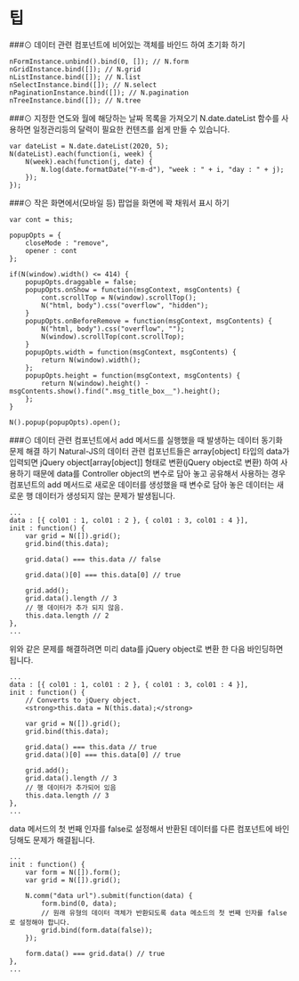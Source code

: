 팁
===

###⊙ 데이터 관련 컴포넌트에 비어있는 객체를 바인드 하여 초기화 하기
```
nFormInstance.unbind().bind(0, []); // N.form
nGridInstance.bind([]); // N.grid
nListInstance.bind([]); // N.list
nSelectInstance.bind([]); // N.select
nPaginationInstance.bind([]); // N.pagination
nTreeInstance.bind([]); // N.tree
```

###⊙ 지정한 연도와 월에 해당하는 날짜 목록을 가져오기
N.date.dateList 함수를 사용하면 일정관리등의 달력이 필요한 컨텐츠를 쉽게 만들 수 있습니다.
```
var dateList = N.date.dateList(2020, 5);
N(dateList).each(function(i, week) {
    N(week).each(function(j, date) {
        N.log(date.formatDate("Y-m-d"), "week : " + i, "day : " + j);
    });
});
```

###⊙ 작은 화면에서(모바일 등) 팝업을 화면에 꽉 채워서 표시 하기
```
var cont = this;

popupOpts = {
    closeMode : "remove",
    opener : cont
};

if(N(window).width() <= 414) {
    popupOpts.draggable = false;
    popupOpts.onShow = function(msgContext, msgContents) {
        cont.scrollTop = N(window).scrollTop();
        N("html, body").css("overflow", "hidden");
    }
    popupOpts.onBeforeRemove = function(msgContext, msgContents) {
        N("html, body").css("overflow", "");
        N(window).scrollTop(cont.scrollTop);
    }
    popupOpts.width = function(msgContext, msgContents) {
        return N(window).width();
    };
    popupOpts.height = function(msgContext, msgContents) {
        return N(window).height() - msgContents.show().find(".msg_title_box__").height();
    };
}

N().popup(popupOpts).open();
```

###⊙ 데이터 관련 컴포넌트에서 add 메서드를 실행했을 때 발생하는 데이터 동기화 문제 해결 하기
Natural-JS의 데이터 관련 컴포넌트들은 array[object] 타입의 data가 입력되면 jQuery object[array[object]] 형태로 변환(jQuery object로 변환) 하여 사용하기 때문에 data를 Controller object의 변수로 담아 놓고 공유해서 사용하는 경우 컴포넌트의 add 메서드로 새로운 데이터를 생성했을 때 변수로 담아 놓은 데이터는 새로운 행 데이터가 생성되지 않는 문제가 발생됩니다.

```
...
data : [{ col01 : 1, col01 : 2 }, { col01 : 3, col01 : 4 }],
init : function() {
    var grid = N([]).grid();
    grid.bind(this.data);

    grid.data() === this.data // false

    grid.data()[0] === this.data[0] // true

    grid.add();
    grid.data().length // 3
    // 행 데이터가 추가 되지 않음.
    this.data.length // 2
},
...
```
위와 같은 문제를 해결하려면 미리 data를 jQuery object로 변환 한 다음 바인딩하면 됩니다.

```
...
data : [{ col01 : 1, col01 : 2 }, { col01 : 3, col01 : 4 }],
init : function() {
    // Converts to jQuery object.
    <strong>this.data = N(this.data);</strong>

    var grid = N([]).grid();
    grid.bind(this.data);

    grid.data() === this.data // true
    grid.data()[0] === this.data[0] // true

    grid.add();
    grid.data().length // 3
    // 행 데이터가 추가되어 있음
    this.data.length // 3
},
...
```
data 메서드의 첫 번째 인자를 false로 설정해서 반환된 데이터를 다른 컴포넌트에 바인딩해도 문제가 해결됩니다.

```
...
init : function() {
    var form = N([]).form();
    var grid = N([]).grid();

    N.comm("data url").submit(function(data) {
        form.bind(0, data);
        // 원래 유형의 데이터 객체가 반환되도록 data 메소드의 첫 번째 인자를 false로 설정해야 합니다.
        grid.bind(form.data(false));
    });

    form.data() === grid.data() // true
},
...
```